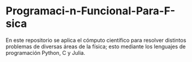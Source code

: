 # Programaci-n-Funcional-Para-F-sica

En este repositorio se aplica el cómputo científico para resolver distintos problemas de diversas áreas de la física; esto mediante los lenguajes de programación Python, C y Julia.
